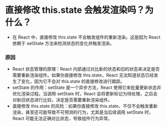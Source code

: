 # 直接修改 this.state 会触发渲染吗？为什么？

- 在 React 中，直接修改 this.state 不会触发组件的重新渲染。这是因为 React 依赖于 setState 方法来检测状态的变化并触发渲染。

### 原因

- React 状态管理的原理：React 内部通过对比新的状态和旧的状态来决定是否需要重新渲染组件。如果你直接修改 this.state，React 无法知道状态已经发生了变化，因为它不会对 this.state 的直接修改进行跟踪。
- setState 的作用：setState 是一个异步方法，React 使用它来批量更新状态并优化渲染过程。当调用 setState 时，React 会将更新标记为待处理，之后会对新旧状态进行比较，决定是否需要重新渲染组件。
- 直接修改 this.state 的风险：如果你直接修改 this.state，不仅不会触发重新渲染，甚至还可能导致不可预测的行为，尤其是当后续调用 setState 时，React 可能无法正确对比状态，导致组件行为异常。
